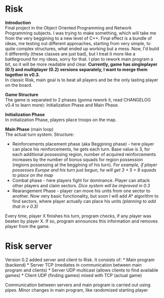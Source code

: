 # Risk
**Introduction** <br />
Final project in the Object Oriented Programming and Network Programming subjects. I was trying to make something, which will take me from the very beggining to a new level of C++. Final effect is a bundle of ideas, me testing out different approaches, starting from very simple, to quite complex structures, what ended up working but a mess. Now, I'd build it differently (these classes are just bad), but I treat it more like a battleground for my ideas, sorry for that. I plan to rework main program a bit, so it will be more readable and clear. **Currently, game has singleplayer (0.1) and multiplayer (0.2) versions separately, I want to merge them together in v0.3.**<br />
In classic Risk, main goal is to beat all players and be the only lasting player on the board. 

**Game Structure** <br />
The game is separated to 2 phases (gonna rework it, read CHANGELOG v0.4 to learn more): Initialization Phase and Main Phase. 

**Initialization Phase** <br />
In initialization Phase, players place troops on the map.

**Main Phase** (main loop) <br />
The actual turn system. Structure: <br />
* Reinforcements placement phase (aka Beggining phase) - here player can place his reinforcements, he gets each turn. Base value is 3, for each additional possessing region, number of acquired reinforcements increases by the number of bonus squads for region possession (regions possessing at the beggining of his turn). *For example, if player possesses Europe and his turn just begun, he will get 3 + 5 = 8 squads to place on the map*
* Combat phase - here players fight for dominance. Player can attack other players and claim sectors. *Dice system will be improved in 0.3*
* Rearangement Phase - player can move his units from one sector to another. Now very basic functionality, but soon I will add A* algorithm to find sectors, where player actually can place his units *(planning to add that in v 0.3)*

Every time, player X finishes his turn, program checks, if any player was beaten by player X. If so, program announces this information and removes player from the game.

# Risk server
Version 0.2 added server and client to Risk. It consists of:
    * Main program (backend)
    * Server TCP (mediates in communication between main program and clients)
    * Server UDP multicast (allows clients to find available games)
    * Client UDP (finding games) mixed with TCP (actual game)

Communication between servers and main program is carried out using pipes. Minor changes in main program, like randomized starting player
